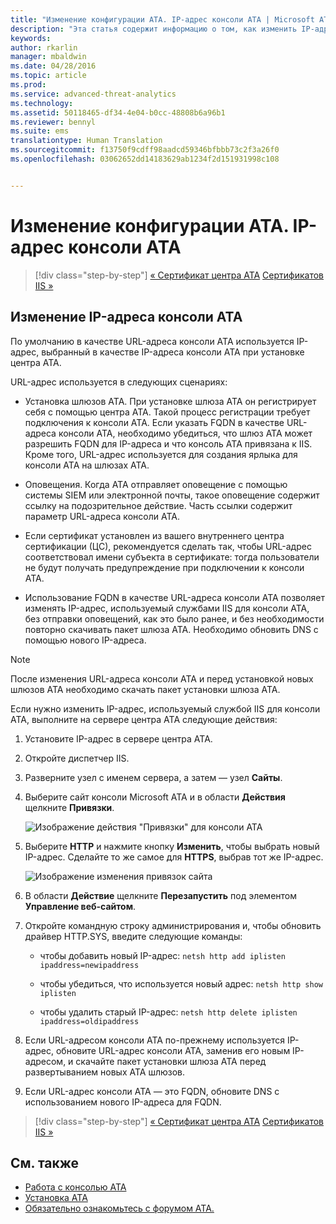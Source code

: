 ```yaml
---
title: "Изменение конфигурации АТА. IP-адрес консоли АТА | Microsoft ATA"
description: "Эта статья содержит информацию о том, как изменить IP-адрес консоли ATA, с помощью которого на шлюзах ATA создается ярлык консоли ATA."
keywords: 
author: rkarlin
manager: mbaldwin
ms.date: 04/28/2016
ms.topic: article
ms.prod: 
ms.service: advanced-threat-analytics
ms.technology: 
ms.assetid: 50118465-df34-4e04-b0cc-48808b6a96b1
ms.reviewer: bennyl
ms.suite: ems
translationtype: Human Translation
ms.sourcegitcommit: f13750f9cdff98aadcd59346bfbbb73c2f3a26f0
ms.openlocfilehash: 03062652dd14183629ab1234f2d151931998c108


---
```


# Изменение конфигурации АТА. IP-адрес консоли АТА

>[!div class="step-by-step"]
[« Сертификат центра ATA](modifying-ata-config-centercert.md)
[Сертификатов IIS »](modifying-ata-config-iiscert.md)

## Изменение IP-адреса консоли ATA
По умолчанию в качестве URL-адреса консоли ATA используется IP-адрес, выбранный в качестве IP-адреса консоли АТА при установке центра ATA.

URL-адрес используется в следующих сценариях:

-   Установка шлюзов ATA. При установке шлюза ATA он регистрирует себя с помощью центра ATA. Такой процесс регистрации требует подключения к консоли АТА. Если указать FQDN в качестве URL-адреса консоли ATA, необходимо убедиться, что шлюз ATA может разрешить FQDN для IP-адреса и что консоль ATA привязана к IIS. Кроме того, URL-адрес используется для создания ярлыка для консоли АТА на шлюзах АТА.

-   Оповещения. Когда АТА отправляет оповещение с помощью системы SIEM или электронной почты, такое оповещение содержит ссылку на подозрительное действие. Часть ссылки содержит параметр URL-адреса консоли ATA.

-   Если сертификат установлен из вашего внутреннего центра сертификации (ЦС), рекомендуется сделать так, чтобы URL-адрес соответствовал имени субъекта в сертификате: тогда пользователи не будут получать предупреждение при подключении к консоли ATA.

-   Использование FQDN в качестве URL-адреса консоли ATA позволяет изменять IP-адрес, используемый службами IIS для консоли ATA, без отправки оповещений, как это было ранее, и без необходимости повторно скачивать пакет шлюза ATA. Необходимо обновить DNS с помощью нового IP-адреса.

> [!NOTE]
> После изменения URL-адреса консоли АТА и перед установкой новых шлюзов ATA необходимо скачать пакет установки шлюза ATA.

Если нужно изменить IP-адрес, используемый службой IIS для консоли ATA, выполните на сервере центра ATA следующие действия:

1.  Установите IP-адрес в сервере центра ATA.

2.  Откройте диспетчер IIS.

3.  Разверните узел с именем сервера, а затем — узел **Сайты**.

4.  Выберите сайт консоли Microsoft ATA и в области **Действия** щелкните **Привязки**.

    ![Изображение действия "Привязки" для консоли ATA](media/ATA-console-change-IP-bindings.jpg)

5.  Выберите **HTTP** и нажмите кнопку **Изменить**, чтобы выбрать новый IP-адрес. Сделайте то же самое для **HTTPS**, выбрав тот же IP-адрес.

    ![Изображение изменения привязок сайта](media/ATA-change-console-IP.jpg)

6.  В области **Действие** щелкните **Перезапустить** под элементом **Управление веб-сайтом**.

7.  Откройте командную строку администрирования и, чтобы обновить драйвер HTTP.SYS, введите следующие команды:

    -   чтобы добавить новый IP-адрес: `netsh http add iplisten ipaddress=newipaddress`

    -   чтобы убедиться, что используется новый адрес: `netsh http show iplisten`

    -   чтобы удалить старый IP-адрес: `netsh http delete iplisten ipaddress=oldipaddress`

8.  Если URL-адресом консоли ATA по-прежнему используется IP-адрес, обновите URL-адрес консоли ATA, заменив его новым IP-адресом, и скачайте пакет установки шлюза ATA перед развертыванием новых ATA шлюзов.

9. Если URL-адрес консоли ATA — это FQDN, обновите DNS с использованием нового IP-адреса для FQDN.

>[!div class="step-by-step"]
[« Сертификат центра ATA](modifying-ata-config-centercert.md)
[Сертификатов IIS »](modifying-ata-config-iiscert.md)


## См. также
- [Работа с консолью ATA](working-with-ata-console.md)
- [Установка ATA](install-ata.md)
- [Обязательно ознакомьтесь с форумом ATA.](https://social.technet.microsoft.com/Forums/security/home?forum=mata)



<!--HONumber=Jul16_HO4-->



